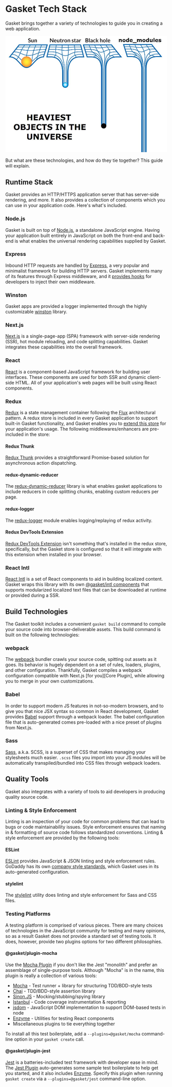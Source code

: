 # Gasket Tech Stack

Gasket brings together a variety of technologies to guide you in creating a web
application.

![Your node_modules](../images/node_modules.jpeg)

But what are these technologies, and how do they tie together? This guide will
explain.

## Runtime Stack

Gasket provides an HTTP/HTTPS application server that has server-side rendering, and
more. It also provides a collection of components which you can use in your application
code. Here's what's included.

### Node.js

Gasket is built on top of [Node.js], a standalone JavaScript engine. Having your
application built entirely in JavaScript on both the front-end and back-end is
what enables the universal rendering capabilities supplied by Gasket.

### Express

Inbound HTTP requests are handled by [Express], a very popular and minimalist
framework for building HTTP servers. Gasket implements many of its features
through Express middleware, and it [provides hooks][Express Plugin] for developers
to inject their own middleware.

### Winston

Gasket apps are provided a logger implemented through the highly customizable
[winston] library.

### Next.js

[Next.js] is a single-page-app (SPA) framework with server-side rendering (SSR),
hot module reloading, and code splitting capabilities. Gasket integrates these
capabilities into the overall framework.

### React

[React] is a component-based JavaScript framework for building user interfaces.
These components are used for both SSR and dynamic client-side HTML. All of your
application's web pages will be built using React components.

### Redux

[Redux] is a state management container following the [Flux] architectural
pattern. A redux store is included in every Gasket application to support
built-in Gasket functionality, and Gasket enables you to
[extend this store][Redux Components] for your application's usage. The
following middlewares/enhancers are pre-included in the store:

#### Redux Thunk

[Redux Thunk] provides a straightforward Promise-based solution for asynchronous
action dispatching.

#### redux-dynamic-reducer

The [redux-dynamic-reducer] library is what enables gasket applications to
include reducers in code splitting chunks, enabling custom reducers per page.

#### redux-logger

The [redux-logger] module enables logging/replaying of redux activity.

#### Redux DevTools Extension

[Redux DevTools Extension] isn't something that's installed in the redux store,
specifically, but the Gasket store is configured so that it will integrate
with this extension when installed in your browser.

### React Intl

[React Intl] is a set of React components to aid in building localized content.
Gasket wraps this library with its own
[@gasket/intl components][Intl Components] that supports modularized localized
text files that can be downloaded at runtime or provided during a SSR.


## Build Technologies

The Gasket toolkit includes a convenient `gasket build` command to compile your
source code into browser-deliverable assets. This build command is built on the
following technologies:

### webpack

The [webpack] bundler crawls your source code, spitting out assets as it goes.
Its behavior is hugely dependent on a set of rules, loaders, plugins, and other
configuration. Thankfully, Gasket compiles a webpack configuration compatible
with Next.js [for you][Core Plugin], while allowing you to merge in
your own customizations.

### Babel

In order to support modern JS features in not-so-modern browsers, and to give
you that nice JSX syntax so common in React development, Gasket provides [Babel]
support through a webpack loader. The babel configuration file that is
auto-generated comes pre-loaded with a nice preset of plugins from Next.js.

### Sass

[Sass], a.k.a. SCSS, is a superset of CSS that makes managing your stylesheets
much easier. `.scss` files you
import into your JS modules will be automatically transpiled/bundled into CSS
files through webpack loaders.

## Quality Tools

Gasket also integrates with a variety of tools to aid developers in producing
quality source code.

### Linting & Style Enforcement

Linting is an inspection of your code for common problems that can lead to bugs
or code maintainability issues. Style enforcement ensures that naming in &
formatting of source code follows standardized conventions. Linting & style
enforcement are provided by the following tools:

#### ESLint

[ESLint] provides JavaScript & JSON linting and style enforcement rules. GoDaddy
has its own [company style standards][godaddy-style], which Gasket uses in its
auto-generated configuration.

#### stylelint

The [stylelint] utility does linting and style enforcement for Sass and CSS
files.

### Testing Platforms

A testing platform is comprised of various pieces. There are many choices of
technologies in the JavaScript community for testing and many opinions, so as a
result Gasket does not provide a standard set of testing tools. It does,
however, provide two plugins options for two different philosophies.

#### @gasket/plugin-mocha

Use the [Mocha Plugin] if you don't like the Jest "monolith" and prefer an
assemblage of single-purpose tools. Although "Mocha" is in the name, this plugin
is really a collection of various tools:

- [Mocha] - Test runner + library for structuring TDD/BDD-style tests
- [Chai] - TDD/BDD-style assertion library
- [Sinon.JS] - Mocking/stubbing/spying library
- [Istanbul] - Code coverage instrumentation & reporting
- [jsdom] - JavaScript DOM implementation to support DOM-based tests in node
- [Enzyme] - Utilities for testing React components
- Miscellaneous plugins to tie everything together

To install all this test boilerplate, add a `--plugins=@gasket/mocha` command-line
option in your `gasket create` call.

#### @gasket/plugin-jest

[Jest] is a batteries-included test framework with developer ease in mind. The
[Jest Plugin] auto-generates some sample test boilerplate to help get you
started, and it also includes [Enzyme]. Specify this plugin when running
`gasket create` via a `--plugins=@gasket/jest` command-line option.

[Babel]: https://babeljs.io/
[Chai]: http://www.chaijs.com/
[Express Plugin]: /packages/gasket-plugin-express
[Enzyme]: http://airbnb.io/enzyme/
[ESLint]: https://eslint.org/
[Express]: http://expressjs.com/
[Flux]: https://facebook.github.io/flux/docs/overview.html
[godaddy-style]: https://github.com/godaddy/javascript
[Intl Components]: /packages/intl
[Intl Plugin]: /packages/gasket-plugin-intl
[Istanbul]: https://github.com/istanbuljs/nyc
[Jest]: https://jestjs.io/
[Jest Plugin]: /packages/gasket-plugin-jest
[jsdom]: https://github.com/jsdom/jsdom
[Mocha]: https://mochajs.org/
[Mocha Plugin]: /packages/gasket-plugin-mocha
[Next.js]: https://nextjs.org/
[Node.js]: https://nodejs.org/en/
[React]: https://reactjs.org/
[React Intl]: https://github.com/yahoo/react-intl
[Redux]: https://redux.js.org/
[Redux Components]: /packages/gasket-redux
[Redux DevTools Extension]: https://github.com/zalmoxisus/redux-devtools-extension
[redux-dynamic-reducer]: https://github.com/ioof-holdings/redux-dynamic-reducer
[redux-logger]: https://github.com/evgenyrodionov/redux-logger
[Redux Thunk]: https://github.com/reduxjs/redux-thunk
[Sass]: https://sass-lang.com/
[Sinon.JS]: https://sinonjs.org/
[stylelint]: https://github.com/stylelint/stylelint
[webpack]: https://webpack.js.org/
[winston]: https://github.com/winstonjs/winston
